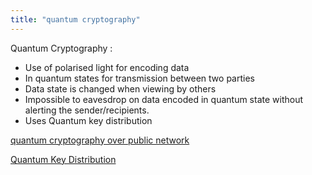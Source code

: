 ```yaml
---
title: "quantum cryptography"
--- 
```

Quantum Cryptography :

- Use of polarised light for encoding data
- In quantum states for transmission between two parties
- Data state is changed when viewing by others
- Impossible to eavesdrop on data encoded in quantum state without alerting the sender/recipients. 
- Uses Quantum key distribution

[quantum cryptography over public network](quantum-cryptography-over-public-network.md)

[Quantum Key Distribution](Quantum-Key-Distribution.md)